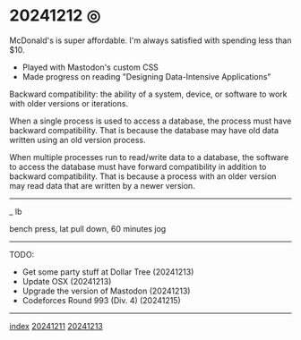 <head><meta name="viewport" content="width=device-width, initial-scale=1.0, user-scalable=yes" /><meta charset="UTF-8"></head>

# 20241212 ◎

McDonald's is super affordable. I'm always satisfied with spending less than $10.

- Played with Mastodon's custom CSS
- Made progress on reading "Designing Data-Intensive Applications"

Backward compatibility: the ability of a system, device, or software to work with older versions or iterations.

When a single process is used to access a database, the process must have backward compatibility. That is because the database may have old data written using an old version process.

When multiple processes run to read/write data to a database, the software to access the database must have forward compatibility in addition to backward compatibility. That is because a process with an older version may read data that are written by a newer version.

---

_ lb

bench press, lat pull down, 60 minutes jog

---

TODO:

- Get some party stuff at Dollar Tree (20241213)
- Update OSX (20241213)
- Upgrade the version of Mastodon (20241213)
- Codeforces Round 993 (Div. 4) (20241215)

---

[index](../../index.html)
[20241211](20241211.html)
[20241213](20241213.html)
